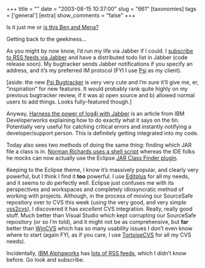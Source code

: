 +++
title = ""
date = "2003-08-15 10:37:00"
slug = "661"
[taxonomies]
tags = ['general']
[extra]
show_comments = "false"
+++

Is it just me or [is this Ben and Mena?](http://www.squarefree.com/15game.html?image=http%3A%2F%2Fwww.smallstoriesonline.com%2FComics%2FSameDifference%2FSameDiff-Cover.jpg)

Getting back to the geekiness…

As you might by now know, I’d run my life via Jabber if I could. I [subscribe to RSS feeds via Jabber](http://cmeerw.org/dev/node/view/7) and have a distributed todo list in Jabber (code release soon). My bugtracker sends Jabber notifications if you specify an address, and it’s my preferred IM protocol (FYI I use [Psi](http://psi.affinix.com/) as my client).

\[aside: the new [Psi Bugtracker](http://psi.affinix.com/flyspray/) is very very cute and I’m sure it’ll give me, er, “inspiration” for new features. It would probably rank quite highly on my previous bugtracker review, if it was a) open source and b) allowed normal users to add things. Looks fully-featured though.\]

Anyway, [Harness the power of log4j with Jabber](http://www-106.ibm.com/developerworks/java/library/j-instlog/) is an article from IBM Developerworks explaining how to do exactly what it says on the tin. Potentially very useful for catching critical errors and instantly notifying a developer/support person. This is definitely getting integrated into my code.

Today also sees two methods of doing the same thing: finding which JAR file a class is in. [Norman Richards uses a shell script](http://members.capmac.org/~orb/blog.cgi/2003/08/14#java_scripts) whereas the IDE folks he mocks can now actually use the Eclipse [JAR Class Finder plugin](http://www.alphaworks.ibm.com/tech/jarclassfinder).

Keeping to the Eclipse theme, I know it’s massively popular, and clearly very powerful, but I think I find it **too** powerful. I use [Editplus](http://www.editplus.com) for all my needs, and it seems to do perfectly well. Eclipse just confuses me with its perspectives and workspaces and completely idiosyncratic method of working with projects. Although, in the process of moving our SourceSafe repository over to CVS this week (using the very good, and very simple [vss2cvs](http://www.laine.org/cvs/vss2cvs/)), I discovered it has *excellent* CVS integration. Really, really good stuff. Much better than Visual Studio which kept corrupting our SourceSafe repository (or so I’m told), and it might not be as comprehensive, but **far** better than [WinCVS](http://www.wincvs.org/) which has so many usability issues I don’t even know where to start (again FYI, as if you care, I use [TortoiseCVS](http://www.tortoisecvs.org/) for all my CVS needs).

Incidentally, [IBM Alphaworks](http://www.alphaworks.ibm.com/) has [lots of RSS feeds](http://www.alphaworks.ibm.com/rss), which I didn’t know before. Go look and subscribe.
